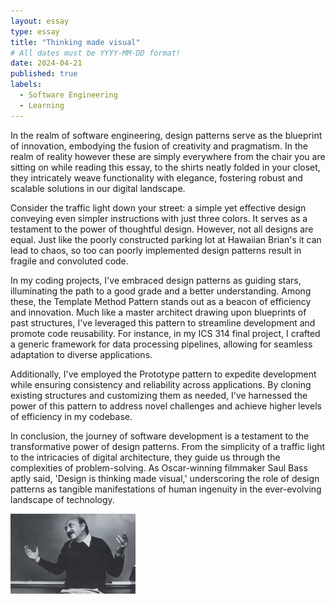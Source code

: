 ```yaml
---
layout: essay
type: essay
title: "Thinking made visual"
# All dates must be YYYY-MM-DD format!
date: 2024-04-21
published: true
labels:
  - Software Engineering
  - Learning
---
```


<p> In the realm of software engineering, design patterns serve as the blueprint of innovation, embodying the fusion of creativity and pragmatism. In the realm of reality however these are simply everywhere from the chair you are sitting on while reading this essay, to the shirts neatly folded in your closet, they intricately weave functionality with elegance, fostering robust and scalable solutions in our digital landscape. 
 </p>

<p>Consider the traffic light down your street: a simple yet effective design conveying even simpler instructions with just three colors. It serves as a testament to the power of thoughtful design. However, not all designs are equal. Just like the poorly constructed parking lot at Hawaiian Brian's it can lead to chaos, so too can poorly implemented design patterns result in fragile and convoluted code.</p>

<p>
In my coding projects, I've embraced design patterns as guiding stars, illuminating the path to a good grade and a better understanding. Among these, the Template Method Pattern stands out as a beacon of efficiency and innovation. Much like a master architect drawing upon blueprints of past structures, I've leveraged this pattern to streamline development and promote code reusability. For instance, in my ICS 314 final project, I crafted a generic framework for data processing pipelines, allowing for seamless adaptation to diverse applications.</p>

<p>Additionally, I've employed the Prototype pattern to expedite development while ensuring consistency and reliability across applications. By cloning existing structures and customizing them as needed, I've harnessed the power of this pattern to address novel challenges and achieve higher levels of efficiency in my codebase.</p>


<p>In conclusion, the journey of software development is a testament to the transformative power of design patterns. From the simplicity of a traffic light to the intricacies of digital architecture, they guide us through the complexities of problem-solving. As Oscar-winning filmmaker Saul Bass aptly said, 'Design is thinking made visual,' underscoring the role of design patterns as tangible manifestations of human ingenuity in the ever-evolving landscape of technology.</p>
<img src="../img/cotton/saul-bass.jpeg" width="200px">


